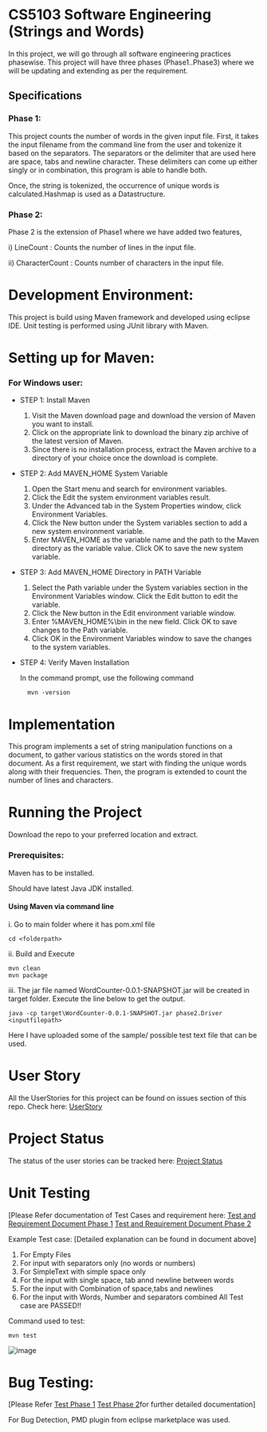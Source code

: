 
# CS5103 Software Engineering (Strings and Words)

In this project, we will go through all software engineering practices phasewise. This project will have three phases (Phase1..Phase3) where we will be updating and extending as per the requirement.


## Specifications
### Phase 1:

This project counts the number of words in the given input file. First, it takes the input filename from the command line from the user and tokenize it based on the separators. The separators or the delimiter that are used here are space, tabs and newline character. These delimiters can come up either singly or in combination, this program is able to handle both.

Once, the string is tokenized, the occurrence of unique words is calculated.Hashmap is used as a Datastructure.

### Phase 2:

Phase 2 is the extension of Phase1 where we have added two features,

i) LineCount : Counts the number of lines in the input file. 

ii) CharacterCount : Counts number of characters in the input file.

Development Environment:
========================

This project is build using Maven framework and developed using eclipse IDE. Unit testing is performed using JUnit library with Maven.

Setting up for Maven:
================
### For Windows user:

* STEP 1: Install Maven

  1. Visit the Maven download page and download the version of Maven you want to install. 
  2. Click on the appropriate link to download the binary zip archive of the latest version of Maven.
  3. Since there is no installation process, extract the Maven archive to a directory of your choice once the download is complete.

 
* STEP 2: Add MAVEN_HOME System Variable

  1. Open the Start menu and search for environment variables.
  2. Click the Edit the system environment variables result.
  3. Under the Advanced tab in the System Properties window, click Environment Variables.
  4. Click the New button under the System variables section to add a new system environment variable.
  5. Enter MAVEN_HOME as the variable name and the path to the Maven directory as the variable value. Click OK to save the new system variable.

* STEP 3: Add MAVEN_HOME Directory in PATH Variable

  1. Select the Path variable under the System variables section in the Environment Variables window. Click the Edit button to edit the variable.
  2. Click the New button in the Edit environment variable window.
  3. Enter %MAVEN_HOME%\bin in the new field. Click OK to save changes to the Path variable.
  4. Click OK in the Environment Variables window to save the changes to the system variables.


* STEP 4: Verify Maven Installation

  In the command prompt, use the following command 
        
        mvn -version


Implementation
==============
This program implements a set of string manipulation functions on a document, to gather various statistics on the words stored in that document. As a first   requirement, we start with finding the unique words along with their frequencies. Then, the program is extended to count the number of lines and characters.

Running the Project
===================
  Download the repo to your preferred location and extract.

### Prerequisites:

Maven has to be installed.

Should have latest Java JDK installed.

#### Using Maven via command line 

  i. Go to main folder where it has pom.xml file
  
  	cd <folderpath>

  ii. Build and Execute
    		
	mvn clean
 	mvn package

  iii. The jar file named WordCounter-0.0.1-SNAPSHOT.jar will be created in target folder. Execute the line below to get the output.
  
  	java -cp target\WordCounter-0.0.1-SNAPSHOT.jar phase2.Driver <inputfilepath>

Here I have uploaded some of the sample/ possible test text file that can be used.

User Story
==========
All the UserStories for this project can be found on issues section of this repo.
Check here:
	[UserStory](https://github.com/ShresthaSamita/CS5103_qkp232_Samita/issues)

Project Status
===============
The status of the user stories can be tracked here:
[Project Status](https://github.com/ShresthaSamita/CS5103_qkp232_Samita/projects?query=is%3Aopen)
	
Unit Testing 
============
[Please Refer documentation of Test Cases and requirement here:
[Test and Requirement Document Phase 1](https://github.com/ShresthaSamita/CS5103_qkp232_Samita/blob/main/Phase1_RequirementAndTestCases.pdf)
[Test and Requirement Document Phase 2](https://github.com/ShresthaSamita/CS5103_qkp232_Samita/blob/main/Phase2_RequirementAndTestCases.pdf)

Example Test case:  [Detailed explanation can be found in document above]
1. For Empty Files
2. For input with separators only (no words or numbers)
3. For SimpleText with simple space only
4. For the input with single space, tab annd newline between words
5. For the input with Combination of space,tabs and newlines
6. For the input with Words, Number and separators combined
All Test case are PASSED!!

Command used to test:

	mvn test
	
![image](https://user-images.githubusercontent.com/91647704/224465650-7d6451f3-964e-4c7b-a91f-26da25c3a111.png)

Bug Testing: 
===========

[Please Refer [Test Phase 1](https://github.com/ShresthaSamita/CS5103_qkp232_Samita/blob/main/Phase1_RequirementAndTestCases.pdf) 
	      [Test Phase 2](https://github.com/ShresthaSamita/CS5103_qkp232_Samita/blob/main/Phase2_RequirementAndTestCases.pdf)for further detailed documentation]

For Bug Detection, PMD plugin from eclipse marketplace was used.

